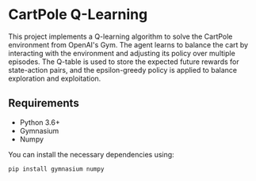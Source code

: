 # CartPole Q-Learning

This project implements a Q-learning algorithm to solve the CartPole environment from OpenAI's Gym. The agent learns to balance the cart by interacting with the environment and adjusting its policy over multiple episodes. The Q-table is used to store the expected future rewards for state-action pairs, and the epsilon-greedy policy is applied to balance exploration and exploitation.

## Requirements

- Python 3.6+
- Gymnasium
- Numpy

You can install the necessary dependencies using:

```bash
pip install gymnasium numpy
